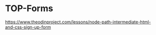 # TOP-Forms
https://www.theodinproject.com/lessons/node-path-intermediate-html-and-css-sign-up-form
